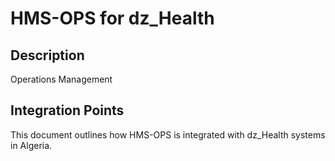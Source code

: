 # HMS-OPS for dz_Health

## Description

Operations Management

## Integration Points

This document outlines how HMS-OPS is integrated with dz_Health systems in Algeria.
